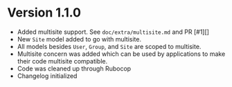 # Version 1.1.0

+ Added multisite support. See `doc/extra/multisite.md` and PR [#1][]
+ New `Site` model added to go with multisite.
+ All models besides `User`, `Group`, and `Site` are scoped to multisite.
+ Multisite concern was added which can be used by applications to make their code multisite compatible.
+ Code was cleaned up through Rubocop
+ Changelog initialized
